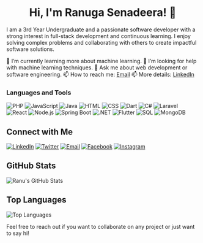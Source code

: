 
<h1 align="center">Hi, I'm Ranuga Senadeera! 👋</h1>
                                            

I am a 3rd Year Undergraduate and a passionate software developer with a strong interest in full-stack development and continuous learning. I enjoy solving complex problems and collaborating with others to create impactful software solutions.

🌱 I’m currently learning more about machine learning.
🤔 I’m looking for help with machine learning techniques.
💬 Ask me about web development or software engineering.
📫 How to reach me: [Email](mailto:senadeerakrg@gmail.com)
📫 More details: [LinkedIn](https://linkedin.com/in/ranugasenadeera)



### Languages and Tools

![PHP](https://img.shields.io/badge/-PHP-777BB4?style=flat&logo=php&logoColor=white)
![JavaScript](https://img.shields.io/badge/-JavaScript-F7DF1E?style=flat&logo=javascript&logoColor=black)
![Java](https://img.shields.io/badge/-Java-007396?style=flat&logo=java&logoColor=white)
![HTML](https://img.shields.io/badge/-HTML-E34F26?style=flat&logo=html5&logoColor=white)
![CSS](https://img.shields.io/badge/-CSS-1572B6?style=flat&logo=css3&logoColor=white)
![Dart](https://img.shields.io/badge/-Dart-0175C2?style=flat&logo=dart&logoColor=white)
![C#](https://img.shields.io/badge/-C%23-239120?style=flat&logo=c-sharp&logoColor=white)
![Laravel](https://img.shields.io/badge/-Laravel-FF2D20?style=flat&logo=laravel&logoColor=white)
![React](https://img.shields.io/badge/-React-61DAFB?style=flat&logo=react&logoColor=black)
![Node.js](https://img.shields.io/badge/-Node.js-339933?style=flat&logo=node.js&logoColor=white)
![Spring Boot](https://img.shields.io/badge/-Spring%20Boot-6DB33F?style=flat&logo=spring-boot&logoColor=white)
![.NET](https://img.shields.io/badge/-.NET-512BD4?style=flat&logo=dotnet&logoColor=white)
![Flutter](https://img.shields.io/badge/-Flutter-02569B?style=flat&logo=flutter&logoColor=white)
![SQL](https://img.shields.io/badge/-SQL-4479A1?style=flat&logo=sql&logoColor=white)
![MongoDB](https://img.shields.io/badge/-MongoDB-47A248?style=flat&logo=mongodb&logoColor=white)


## Connect with Me

[![LinkedIn](https://img.shields.io/badge/-LinkedIn-0077B5?style=flat&logo=linkedin&logoColor=white)](https://linkedin.com/in/ranugasenadeera)
[![Twitter](https://img.shields.io/badge/-Twitter-1DA1F2?style=flat&logo=twitter&logoColor=white)](https://twitter.com/your-twitter-handle)
[![Email](https://img.shields.io/badge/-Email-D14836?style=flat&logo=gmail&logoColor=white)](mailto:your-email@example.com)
[![Facebook](https://img.shields.io/badge/-Facebook-1877F2?style=flat&logo=facebook&logoColor=white)](https://facebook.com/profile.php?id=61558634829047)
[![Instagram](https://img.shields.io/badge/-Instagram-E4405F?style=flat&logo=instagram&logoColor=white)](https://instagram.com/ranuga_geeneth)


## GitHub Stats

![Ranu's GitHub Stats](https://github-readme-stats.vercel.app/api?username=ranugasenadeera&show_icons=true&theme=radical)


## Top Languages

![Top Languages](https://github-readme-stats.vercel.app/api/top-langs/?username=ranugasenadeera&layout=compact&theme=radical)


Feel free to reach out if you want to collaborate on any project or just want to say hi!
